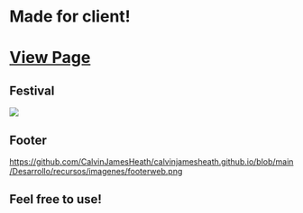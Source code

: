 # Made for client!
# [View Page](https://calvinjamesheath.github.io/Desarrollo/index.html)
## Festival 
![](https://github.com/CalvinJamesHeath/calvinjamesheath.github.io/blob/main/Desarrollo/recursos/imagenes/top%20web.png)
## Footer
![]()https://github.com/CalvinJamesHeath/calvinjamesheath.github.io/blob/main/Desarrollo/recursos/imagenes/footerweb.png

## Feel free to use!
